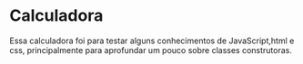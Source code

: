 # Calculadora

Essa calculadora foi para testar alguns conhecimentos de JavaScript,html e css, principalmente 
para aprofundar um pouco sobre classes construtoras.
